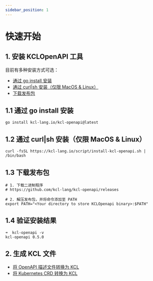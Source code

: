 ```yaml
---
sidebar_position: 1
---
```


# 快速开始

## 1. 安装 KCLOpenAPI 工具

目前有多种安装方式可选：

- [通过 go install 安装](#11-通过-go-install-安装)
- [通过 curl|sh 安装（仅限 MacOS & Linux）](#12-通过-curlsh-安装（仅限-MacOS--Linux）)
- [下载发布包](#13-下载发布包)

## 1.1 通过 go install 安装

```shell
go install kcl-lang.io/kcl-openapi@latest
```

## 1.2 通过 curl|sh 安装（仅限 MacOS & Linux）

```shell
curl -fsSL https://kcl-lang.io/script/install-kcl-openapi.sh | /bin/bash
```

## 1.3 下载发布包

```shell
# 1. 下载二进制程序
# https://github.com/kcl-lang/kcl-openapi/releases

# 2. 解压发布包，并将命令添加至 PATH
export PATH="<Your directory to store KCLOpenapi binary>:$PATH"
```

## 1.4 验证安装结果


```shell
➜  kcl-openapi -v
kcl-openapi 0.5.0
```


## 2. 生成 KCL 文件

- [将 OpenAPI 描述文件转换为 KCL](../openapi/openapi-to-kcl.md)
- [将 Kubernetes CRD 转换为 KCL](../openapi/crd-to-kcl.md)
